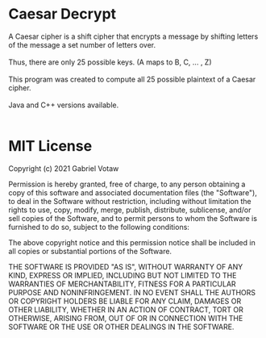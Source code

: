 # Caesar Decrypt
A Caesar cipher is a shift cipher that encrypts a message by shifting letters of the message a set number of letters over.<br />
<br />
Thus, there are only 25 possible keys. (A maps to B, C, ... , Z)<br />
<br />
This program was created to compute all 25 possible plaintext of a Caesar cipher.<br />
<br />
Java and C++ versions available.<br />
<br />
# MIT License
Copyright (c) 2021 Gabriel Votaw

Permission is hereby granted, free of charge, to any person obtaining a copy
of this software and associated documentation files (the "Software"), to deal
in the Software without restriction, including without limitation the rights
to use, copy, modify, merge, publish, distribute, sublicense, and/or sell
copies of the Software, and to permit persons to whom the Software is
furnished to do so, subject to the following conditions:

The above copyright notice and this permission notice shall be included in all
copies or substantial portions of the Software.

THE SOFTWARE IS PROVIDED "AS IS", WITHOUT WARRANTY OF ANY KIND, EXPRESS OR
IMPLIED, INCLUDING BUT NOT LIMITED TO THE WARRANTIES OF MERCHANTABILITY,
FITNESS FOR A PARTICULAR PURPOSE AND NONINFRINGEMENT. IN NO EVENT SHALL THE
AUTHORS OR COPYRIGHT HOLDERS BE LIABLE FOR ANY CLAIM, DAMAGES OR OTHER
LIABILITY, WHETHER IN AN ACTION OF CONTRACT, TORT OR OTHERWISE, ARISING FROM,
OUT OF OR IN CONNECTION WITH THE SOFTWARE OR THE USE OR OTHER DEALINGS IN THE
SOFTWARE.
